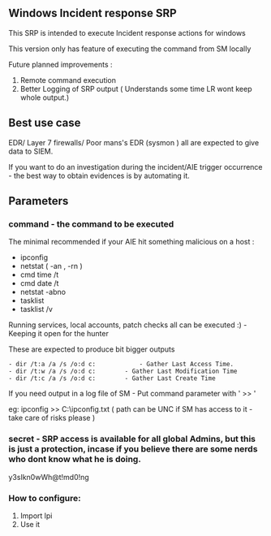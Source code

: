 ﻿## Windows Incident response SRP

This SRP is intended to execute Incident response actions for windows

This version only has feature of executing the command from SM locally

Future planned improvements :
 1. Remote command execution
 2. Better Logging of SRP output ( Understands some time LR wont keep whole output.) 
 
## Best use case

EDR/ Layer 7 firewalls/ Poor mans's EDR (sysmon )   all are expected to give data to SIEM.

If you want to do an investigation during the incident/AIE trigger occurrence  -  the best way to obtain evidences is by automating it.


 
## Parameters

### command - the command to be executed 

The minimal recommended if your AIE hit something malicious on a host : 
 - ipconfig
 - netstat ( -an , -rn ) 
 - cmd time /t
 - cmd date /t
 - netstat -abno
 - tasklist
 - tasklist /v
 
 Running services, local accounts, patch checks  all can be executed :)  - Keeping it open for the hunter
 
 These are expected to produce bit bigger outputs

	- dir /t:a /a /s /o:d c:    		- Gather Last Access Time.
	- dir /t:w /a /s /o:d c:		- Gather Last Modification Time 
	- dir /t:c /a /s /o:d c:		- Gather Last Create Time
 
If you need output in  a log file of SM - Put command parameter with ' >> '

eg:
	ipconfig >> C:\ipconfig.txt  ( path can be UNC if SM has access to it - take care of risks please ) 

### secret - SRP access is available for all global Admins, but this is just a protection, incase if you believe there are some nerds who dont know what he is doing.
 
y3sIkn0wWh@t!md0!ng


### How to configure: 

 1. Import lpi 
 2. Use it



 


